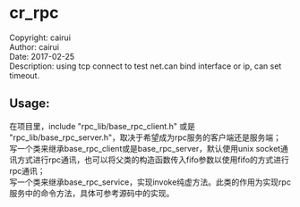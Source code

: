 # cr_rpc
>
Copyright: cairui</br>
Author: cairui</br>
Date: 2017-02-25</br>
Description: using tcp connect to test net.can bind interface or ip, can set timeout.</br>

## Usage:
在项目里，include "rpc_lib/base_rpc_client.h" 或是 "rpc_lib/base_rpc_server.h"，取决于希望成为rpc服务的客户端还是服务端；</br>
写一个类来继承base_rpc_client或是base_rpc_server，默认使用unix socket通讯方式进行rpc通讯，也可以将父类的构造函数传入fifo参数以使用fifo的方式进行rpc通讯；</br>
写一个类来继承base_rpc_service，实现invoke纯虚方法。此类的作用为实现rpc服务中的命令方法，具体可参考源码中的实现。</br>
